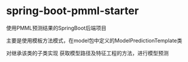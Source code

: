# spring-boot-pmml-starter
使用PMML预测结果的SpringBoot后端项目

主要是使用模板方法模式，在model包中定义的ModelPredictionTemplate类

对继承该类的子类实现 获取模型路径及特征工程的方法，进行模型预测
